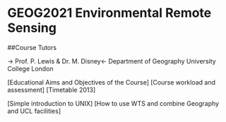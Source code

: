 # GEOG2021 Environmental Remote Sensing

##Course Tutors

-> Prof. P. Lewis & Dr. M. Disney<-
    Department of Geography
    University College London

[Educational Aims and Objectives of the Course] [Course workload and assessment] [Timetable 2013]


[Simple introduction to UNIX] [How to use WTS and combine Geography and UCL facilities] 
